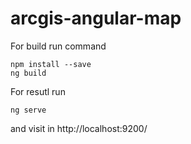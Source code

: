 # arcgis-angular-map

For build run command
```
npm install --save
ng build
```

For resutl run
```
ng serve
```
and visit in http://localhost:9200/

